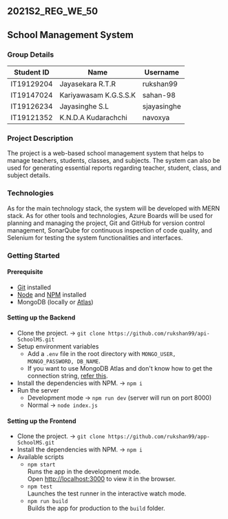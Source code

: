 ## 2021S2_REG_WE_50
## School Management System

### Group Details
| Student ID | Name                  | Username    |
|------------|-----------------------|-------------|
| IT19129204 | Jayasekara R.T.R      | rukshan99   |
| IT19147024 | Kariyawasam K.G.S.S.K | sahan-98    |
| IT19126234 | Jayasinghe S.L        | sjayasinghe |
| IT19121352 | K.N.D.A Kudarachchi   | navoxya     |

### Project Description
The project is a web-based school management system that helps to manage teachers, students, classes, and subjects. 
The system can also be used for generating essential reports regarding teacher, student, class, and subject details.

### Technologies
As for the main technology stack, the system will be developed with MERN stack. As for other tools and technologies, 
Azure Boards will be used for planning and managing the project, Git and GitHub for version control management, 
SonarQube for continuous inspection of code quality, and Selenium for testing the system functionalities and interfaces.

### Getting Started
#### Prerequisite
* [Git](https://git-scm.com/downloads) installed
* [Node](https://nodejs.org/en/download/) and [NPM](https://nodejs.org/en/download/) installed
* MongoDB (locally or [Atlas](https://www.mongodb.com/cloud/atlas))
#### Setting up the Backend
* Clone the project. &#8594; `git clone https://github.com/rukshan99/api-SchoolMS.git`
* Setup environment variables
   * Add a `.env` file in the root directory with `MONGO_USER, MONGO_PASSWORD, DB_NAME`.
   * If you want to use MongoDB Atlas and don't know how to get the connection string, [refer this](https://docs.mongodb.com/guides/cloud/connectionstring/).
* Install the dependencies with NPM. &#8594; `npm i`
* Run the server
   * Development mode &#8594; `npm run dev` (server will run on port 8000)
   * Normal &#8594; `node index.js`
#### Setting up the Frontend
* Clone the project. &#8594; `git clone https://github.com/rukshan99/app-SchoolMS.git`
* Install the dependencies with NPM. &#8594; `npm i`
* Available scripts
   * `npm start`\
Runs the app in the development mode.\
Open [http://localhost:3000](http://localhost:3000) to view it in the browser.
   * `npm test`\
Launches the test runner in the interactive watch mode.
   * `npm run build`\
Builds the app for production to the `build` folder.
